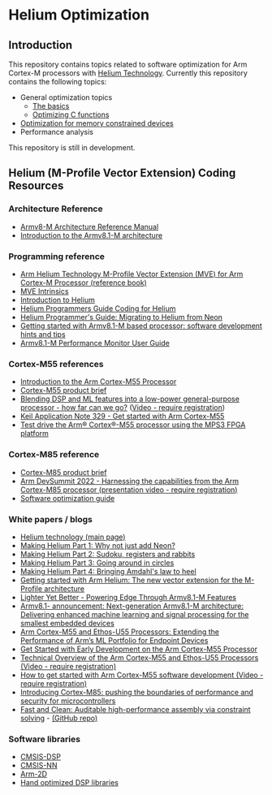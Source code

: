 # Helium Optimization

## Introduction

This repository contains topics related to software optimization for Arm Cortex-M processors with [Helium Technology](https://developer.arm.com/Architectures/Helium). Currently this repository contains the following topics:

- General optimization topics
  - [The basics](./General_optimizations/basic_optimization_topics.md)
  - [Optimizing C functions](./General_optimizations/optimizing_c_functions.md)
- [Optimization for memory constrained devices](./Memory/Software_optimization_for_memory_constrained_devices.md)
- Performance analysis

This repository is still in development.

## Helium (M-Profile Vector Extension) Coding Resources

### Architecture Reference

- [Armv8-M Architecture Reference Manual](https://developer.arm.com/documentation/ddi0553/latest/)
- [Introduction to the Armv8.1-M architecture](https://armkeil.blob.core.windows.net/developer/Files/pdf/white-paper/introduction-to-armv8-1-m-architecture.pdf)

### Programming reference

- [Arm Helium Technology M-Profile Vector Extension (MVE) for Arm Cortex-M Processor (reference book)](https://www.arm.com/resources/ebook/helium-mve-reference-book)
- [MVE Intrinsics](https://developer.arm.com/architectures/instruction-sets/intrinsics/#f:@navigationhierarchiessimdisa=[Helium])
- [Introduction to Helium](https://developer.arm.com/documentation/102102/0103/?lang=en)
- [Helium Programmers Guide Coding for Helium](https://developer.arm.com/documentation/102095/0101/?lang=en)
- [Helium Programmer's Guide: Migrating to Helium from Neon](https://developer.arm.com/documentation/102107a/0100/?lang=en)
- [Getting started with Armv8.1-M based processor: software development hints and tips](https://community.arm.com/arm-community-blogs/b/architectures-and-processors-blog/posts/armv8_2d00_m-based-processor-software-development-hints-and-tips)
- [Armv8.1-M Performance Monitor User Guide](https://developer.arm.com/documentation/arm051-799564642-251/latest)

### Cortex-M55 references

- [Introduction to the Arm Cortex-M55 Processor](https://armkeil.blob.core.windows.net/developer/Files/pdf/white-paper/introduction-to-arm-cortex-m55-processor.pdf)
- [Cortex-M55 product brief](https://armkeil.blob.core.windows.net/developer/Files/pdf/AI/Arm-Cortex-M55-Product-Brief.pdf)
- [Blending DSP and ML features into a low-power general-purpose processor - how far can we go?](https://armkeil.blob.core.windows.net/developer/Files/pdf/white-paper/blending-dsp-and-ml-features-into-a-low-power-general-purpose-processor.pdf) ([Video - require registration](https://onlinexperiences.com/scripts/Server.nxp?LASCmd=AI:4;F:QS!10100&ShowUUID=3B24ECCD-AFBC-4117-A6AB-A3441086B3C3&AffiliateData=arm))
- [Keil Application Note 329 - Get started with Arm Cortex-M55](https://developer.arm.com/documentation/kan329/latest/)
- [Test drive the Arm®︎ Cortex®︎-M55 processor using the MPS3 FPGA platform](https://community.arm.com/arm-community-blogs/b/architectures-and-processors-blog/posts/test-drive-the-arm-cortex--m55-processor-using-the-mps3-fpga-platform)

### Cortex-M85 reference

- [Cortex-M85 product brief](https://armkeil.blob.core.windows.net/developer/Files/pdf/product-brief/arm-cortex-m85-product-brief.pdf)
- [Arm DevSummit 2022 - Harnessing the capabilities from the Arm Cortex-M85 processor (presentation video - require registration)](https://devsummit.arm.com/flow/arm/devsummit22/sessions-catalog/page/sessions/session/1656323015553001inMB)
- [Software optimization guide](https://developer.arm.com/documentation/107950/latest/)

### White papers / blogs

- [Helium technology (main page)](https://www.arm.com/why-arm/technologies/helium)
- [Making Helium Part 1: Why not just add
Neon?](https://community.arm.com/arm-research/b/articles/posts/making-helium-why-not-just-add-neon)
- [Making Helium Part 2: Sudoku, registers and
rabbits](https://community.arm.com/developer/research/b/articles/posts/making-helium-sudoku-registers-and-rabbits)
- [Making Helium Part 3: Going around in
circles](https://community.arm.com/developer/research/b/articles/posts/making-helium-going-around-in-circles)
- [Making Helium Part 4: Bringing Amdahl\'s law to
heel](https://community.arm.com/developer/research/b/articles/posts/making-helium-bringing-amdahl-s-law-to-heel)
- [Getting started with Arm Helium: The new vector extension for the
M-Profile
architecture](https://community.arm.com/processors/b/blog/posts/arm-helium-the-new-vector-extension-for-arm-m-profile-architecture)
- [Lighter Yet Better - Powering Edge Through Armv8.1-M Features](https://developer.arm.com/documentation/107564/latest/)
- [Armv8.1- announcement: Next-generation Armv8.1-M architecture: Delivering enhanced machine learning and signal processing for the smallest embedded devices](https://www.arm.com/company/news/2019/02/next-generation-armv8-1-m-architecture)
- [Arm Cortex-M55 and Ethos-U55 Processors: Extending the Performance of Arm’s ML Portfolio for Endpoint Devices](https://community.arm.com/arm-community-blogs/b/architectures-and-processors-blog/posts/cortex-m55-and-ethos-u55-processors-extending-the-performance-of-arm-ml-portfolio-for-endpoint-devices)
- [Get Started with Early Development on the Arm Cortex-M55 Processor](https://community.arm.com/arm-community-blogs/b/tools-software-ides-blog/posts/start-early-development-on-arm-cortex-m55-processor)
- [Technical Overview of the Arm Cortex-M55 and Ethos-U55 Processors (Video - require registration)](https://www.brighttalk.com/webcast/17792/391867)
- [How to get started with Arm Cortex-M55 software development (Video - require registration)](https://www.brighttalk.com/webcast/17792/386144)
- [Introducing Cortex-M85: pushing the boundaries of performance and security for microcontrollers](https://community.arm.com/arm-community-blogs/b/internet-of-things-blog/posts/introducing-cortex-m85)
- [Fast and Clean: Auditable high-performance assembly via constraint solving](https://eprint.iacr.org/2022/1303) - [\(GitHub repo\)](https://github.com/slothy-optimizer/slothy)

### Software libraries

- [CMSIS-DSP](https://github.com/ARM-software/CMSIS-DSP)
- [CMSIS-NN](https://github.com/ARM-software/CMSIS-NN)
- [Arm-2D](https://github.com/ARM-software/Arm-2D)
- [Hand optimized DSP libraries](https://github.com/ARM-software/EndpointAI/tree/master/Kernels/ARM-Optimized/DSP/Source)
 